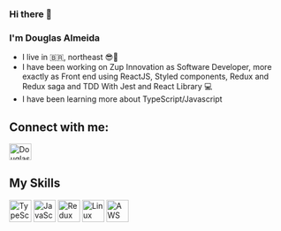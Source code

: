 ### Hi there 👋

### I'm Douglas Almeida
- I live in 🇧🇷, northeast 😎🌅
- I have been working on Zup Innovation as Software Developer, more exactly as Front end using ReactJS, Styled components, Redux and Redux saga and TDD With Jest and React Library 💻
- I have been learning more about TypeScript/Javascript

## Connect with me:
<a href="https://www.linkedin.com/in/douglas-almeida-86994a163/" target="_blank">
<img align="center" alt="Douglas-linkedin" height="30" width="40" src="https://cdn.jsdelivr.net/gh/devicons/devicon/icons/linkedin/linkedin-original.svg" style="max-width: 100%;">
</a>

## My Skills
<img alt="TypeScript" height="40" width="40" src="https://cdn.jsdelivr.net/gh/devicons/devicon/icons/typescript/typescript-original.svg" style="max-width: 100%;"></img>
<img alt="JavaScript" height="40" width="40" src="https://cdn.jsdelivr.net/gh/devicons/devicon/icons/javascript/javascript-original.svg" style="max-width: 100%;">
<img alt="Redux" height="40" width="40" src="https://cdn.jsdelivr.net/gh/devicons/devicon/icons/redux/redux-original.svg" style="max-width: 100%;">
<img alt="Linux" height="40" width="40" src="https://cdn.jsdelivr.net/gh/devicons/devicon/icons/linux/linux-original.svg" style="max-width: 100%;">
<img alt="AWS" height="40" width="40" src="https://cdn.jsdelivr.net/gh/devicons/devicon/icons/amazonwebservices/amazonwebservices-plain-wordmark.svg" style="max-width: 100%;">
